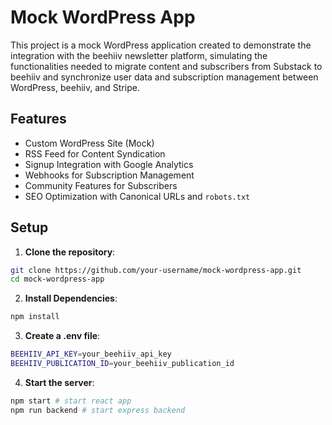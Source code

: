 # Mock WordPress App

This project is a mock WordPress application created to demonstrate the integration with the beehiiv newsletter platform, simulating the functionalities needed to migrate content and subscribers from Substack to beehiiv and synchronize user data and subscription management between WordPress, beehiiv, and Stripe.

## Features

- Custom WordPress Site (Mock)
- RSS Feed for Content Syndication
- Signup Integration with Google Analytics
- Webhooks for Subscription Management
- Community Features for Subscribers
- SEO Optimization with Canonical URLs and `robots.txt`

## Setup

1. **Clone the repository**:
```bash
git clone https://github.com/your-username/mock-wordpress-app.git
cd mock-wordpress-app
```

2. **Install Dependencies**:
```bash
npm install
```

3. **Create a .env file**:
```bash
BEEHIIV_API_KEY=your_beehiiv_api_key
BEEHIIV_PUBLICATION_ID=your_beehiiv_publication_id
```

4. **Start the server**:
```bash 
npm start # start react app
npm run backend # start express backend
```
